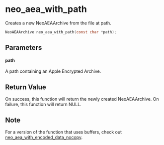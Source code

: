 # neo_aea_with_path
Creates a new NeoAEAArchive from the file at path.

```c
NeoAEAArchive neo_aea_with_path(const char *path);
```

## Parameters

#### path

A path containing an Apple Encrypted Archive.

## Return Value

On success, this function will return the newly created NeoAEAArchive. On failure, this function will return NULL.

## Note

For a version of the function that uses buffers, check out [neo_aea_with_encoded_data_nocopy](neo_aea_with_encoded_data_nocopy.md).